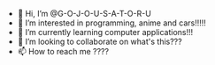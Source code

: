 - 👋 Hi, I’m @G-O-J-O-U-S-A-T-O-R-U
- 👀 I’m interested in programming, anime and cars!!!!!
- 🌱 I’m currently learning computer applications!!!
- 💞️ I’m looking to collaborate on what's this???
- 📫 How to reach me ????

<!---
G-O-J-O-U-S-A-T-O-R-U/G-O-J-O-U-S-A-T-O-R-U is a ✨ special ✨ repository because its `README.md` (this file) appears on your GitHub profile.
You can click the Preview link to take a look at your changes.
--->
